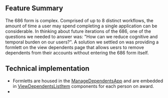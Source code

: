 ## Feature Summary
The 686 form is complex. Comprised of up to 8 distinct workflows, the amount of time a user may spend completing a single application can be considerable. 
In thinking about future iterations of the 686, one of the questions we needed to answer was: "How can we reduce cognitive and temporal burden on our users?".
A solution we settled on was providing a formlett on the view dependents page that allows uesrs to remove dependents from their accounts without entering the 686 form itself. 

## Technical implementation
- Formletts are housed in the [ManageDependentsApp](https://github.com/department-of-veterans-affairs/vets-website/blob/c6d3a434f04c83cd5048f2b5f75282abb3726867/src/applications/personalization/view-dependents/manage-dependents/containers/ManageDependentsApp.jsx#L1) and are embedded in [ViewDependentsListItem](https://github.com/department-of-veterans-affairs/vets-website/blob/805f2dbd5816d992130dbd62baef2833335ab6f7/src/applications/personalization/view-dependents/components/ViewDependentsList/ViewDependentsListItem.jsx#L106) components for each person on award.
- 
